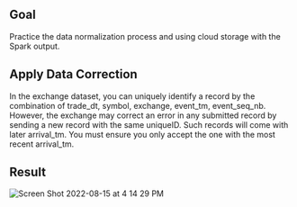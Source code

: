 ## Goal
Practice the data normalization process and using cloud storage with the Spark output.

## Apply Data Correction

In the exchange dataset, you can uniquely identify a record by the combination of trade_dt, symbol, exchange, event_tm, event_seq_nb. However, the exchange may correct an error in any submitted record by sending a new record with the same uniqueID. Such records will come with later arrival_tm. You must ensure you only accept the one with the most recent arrival_tm.

## Result

![Screen Shot 2022-08-15 at 4 14 29 PM](https://user-images.githubusercontent.com/81652137/184787337-2780d809-6639-4a3c-883b-37068de9067c.png)
